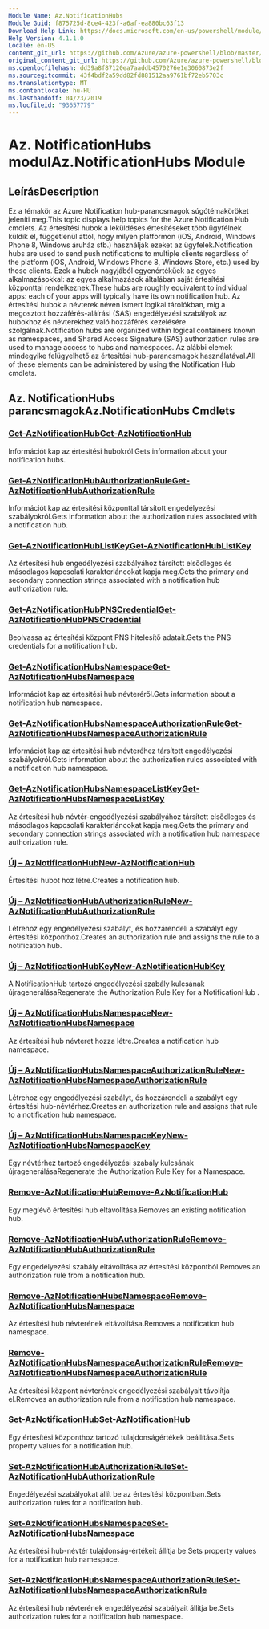 ```yaml
---
Module Name: Az.NotificationHubs
Module Guid: f875725d-8ce4-423f-a6af-ea880bc63f13
Download Help Link: https://docs.microsoft.com/en-us/powershell/module/az.notificationhubs
Help Version: 4.1.1.0
Locale: en-US
content_git_url: https://github.com/Azure/azure-powershell/blob/master/src/NotificationHubs/NotificationHubs/help/Az.NotificationHubs.md
original_content_git_url: https://github.com/Azure/azure-powershell/blob/master/src/NotificationHubs/NotificationHubs/help/Az.NotificationHubs.md
ms.openlocfilehash: dd39a8f87120ea7aaddb4570276e1e3060873e2f
ms.sourcegitcommit: 43f4bdf2a59dd82fd881512aa9761bf72eb5703c
ms.translationtype: MT
ms.contentlocale: hu-HU
ms.lasthandoff: 04/23/2019
ms.locfileid: "93657779"
---
```

# <span data-ttu-id="8537d-101">Az. NotificationHubs modul</span><span class="sxs-lookup"><span data-stu-id="8537d-101">Az.NotificationHubs Module</span></span>
## <span data-ttu-id="8537d-102">Leírás</span><span class="sxs-lookup"><span data-stu-id="8537d-102">Description</span></span>
<span data-ttu-id="8537d-103">Ez a témakör az Azure Notification hub-parancsmagok súgótémaköröket jeleníti meg.</span><span class="sxs-lookup"><span data-stu-id="8537d-103">This topic displays help topics for the Azure Notification Hub cmdlets.</span></span> <span data-ttu-id="8537d-104">Az értesítési hubok a leküldéses értesítéseket több ügyfélnek küldik el, függetlenül attól, hogy milyen platformon (iOS, Android, Windows Phone 8, Windows áruház stb.) használják ezeket az ügyfelek.</span><span class="sxs-lookup"><span data-stu-id="8537d-104">Notification hubs are used to send push notifications to multiple clients regardless of the platform (iOS, Android, Windows Phone 8, Windows Store, etc.) used by those clients.</span></span> <span data-ttu-id="8537d-105">Ezek a hubok nagyjából egyenértékűek az egyes alkalmazásokkal: az egyes alkalmazások általában saját értesítési központtal rendelkeznek.</span><span class="sxs-lookup"><span data-stu-id="8537d-105">These hubs are roughly equivalent to individual apps: each of your apps will typically have its own notification hub.</span></span> <span data-ttu-id="8537d-106">Az értesítési hubok a névterek néven ismert logikai tárolókban, míg a megosztott hozzáférés-aláírási (SAS) engedélyezési szabályok az hubokhoz és névterekhez való hozzáférés kezelésére szolgálnak.</span><span class="sxs-lookup"><span data-stu-id="8537d-106">Notification hubs are organized within logical containers known as namespaces, and Shared Access Signature (SAS) authorization rules are used to manage access to hubs and namespaces.</span></span> <span data-ttu-id="8537d-107">Az alábbi elemek mindegyike felügyelhető az értesítési hub-parancsmagok használatával.</span><span class="sxs-lookup"><span data-stu-id="8537d-107">All of these elements can be administered by using the Notification Hub cmdlets.</span></span>

## <span data-ttu-id="8537d-108">Az. NotificationHubs parancsmagok</span><span class="sxs-lookup"><span data-stu-id="8537d-108">Az.NotificationHubs Cmdlets</span></span>
### [<span data-ttu-id="8537d-109">Get-AzNotificationHub</span><span class="sxs-lookup"><span data-stu-id="8537d-109">Get-AzNotificationHub</span></span>](Get-AzNotificationHub.md)
<span data-ttu-id="8537d-110">Információt kap az értesítési hubokról.</span><span class="sxs-lookup"><span data-stu-id="8537d-110">Gets information about your notification hubs.</span></span>

### [<span data-ttu-id="8537d-111">Get-AzNotificationHubAuthorizationRule</span><span class="sxs-lookup"><span data-stu-id="8537d-111">Get-AzNotificationHubAuthorizationRule</span></span>](Get-AzNotificationHubAuthorizationRule.md)
<span data-ttu-id="8537d-112">Információt kap az értesítési központtal társított engedélyezési szabályokról.</span><span class="sxs-lookup"><span data-stu-id="8537d-112">Gets information about the authorization rules associated with a notification hub.</span></span>

### [<span data-ttu-id="8537d-113">Get-AzNotificationHubListKey</span><span class="sxs-lookup"><span data-stu-id="8537d-113">Get-AzNotificationHubListKey</span></span>](Get-AzNotificationHubListKey.md)
<span data-ttu-id="8537d-114">Az értesítési hub engedélyezési szabályához társított elsődleges és másodlagos kapcsolati karakterláncokat kapja meg.</span><span class="sxs-lookup"><span data-stu-id="8537d-114">Gets the primary and secondary connection strings associated with a notification hub authorization rule.</span></span>

### [<span data-ttu-id="8537d-115">Get-AzNotificationHubPNSCredential</span><span class="sxs-lookup"><span data-stu-id="8537d-115">Get-AzNotificationHubPNSCredential</span></span>](Get-AzNotificationHubPNSCredential.md)
<span data-ttu-id="8537d-116">Beolvassa az értesítési központ PNS hitelesítő adatait.</span><span class="sxs-lookup"><span data-stu-id="8537d-116">Gets the PNS credentials for a notification hub.</span></span>

### [<span data-ttu-id="8537d-117">Get-AzNotificationHubsNamespace</span><span class="sxs-lookup"><span data-stu-id="8537d-117">Get-AzNotificationHubsNamespace</span></span>](Get-AzNotificationHubsNamespace.md)
<span data-ttu-id="8537d-118">Információt kap az értesítési hub névteréről.</span><span class="sxs-lookup"><span data-stu-id="8537d-118">Gets information about a notification hub namespace.</span></span>

### [<span data-ttu-id="8537d-119">Get-AzNotificationHubsNamespaceAuthorizationRule</span><span class="sxs-lookup"><span data-stu-id="8537d-119">Get-AzNotificationHubsNamespaceAuthorizationRule</span></span>](Get-AzNotificationHubsNamespaceAuthorizationRule.md)
<span data-ttu-id="8537d-120">Információt kap az értesítési hub névteréhez társított engedélyezési szabályokról.</span><span class="sxs-lookup"><span data-stu-id="8537d-120">Gets information about the authorization rules associated with a notification hub namespace.</span></span>

### [<span data-ttu-id="8537d-121">Get-AzNotificationHubsNamespaceListKey</span><span class="sxs-lookup"><span data-stu-id="8537d-121">Get-AzNotificationHubsNamespaceListKey</span></span>](Get-AzNotificationHubsNamespaceListKey.md)
<span data-ttu-id="8537d-122">Az értesítési hub névtér-engedélyezési szabályához társított elsődleges és másodlagos kapcsolati karakterláncokat kapja meg.</span><span class="sxs-lookup"><span data-stu-id="8537d-122">Gets the primary and secondary connection strings associated with a notification hub namespace authorization rule.</span></span>

### [<span data-ttu-id="8537d-123">Új – AzNotificationHub</span><span class="sxs-lookup"><span data-stu-id="8537d-123">New-AzNotificationHub</span></span>](New-AzNotificationHub.md)
<span data-ttu-id="8537d-124">Értesítési hubot hoz létre.</span><span class="sxs-lookup"><span data-stu-id="8537d-124">Creates a notification hub.</span></span>

### [<span data-ttu-id="8537d-125">Új – AzNotificationHubAuthorizationRule</span><span class="sxs-lookup"><span data-stu-id="8537d-125">New-AzNotificationHubAuthorizationRule</span></span>](New-AzNotificationHubAuthorizationRule.md)
<span data-ttu-id="8537d-126">Létrehoz egy engedélyezési szabályt, és hozzárendeli a szabályt egy értesítési központhoz.</span><span class="sxs-lookup"><span data-stu-id="8537d-126">Creates an authorization rule and assigns the rule to a notification hub.</span></span>

### [<span data-ttu-id="8537d-127">Új – AzNotificationHubKey</span><span class="sxs-lookup"><span data-stu-id="8537d-127">New-AzNotificationHubKey</span></span>](New-AzNotificationHubKey.md)
<span data-ttu-id="8537d-128">A NotificationHub tartozó engedélyezési szabály kulcsának újragenerálása</span><span class="sxs-lookup"><span data-stu-id="8537d-128">Regenerate the Authorization Rule Key for a NotificationHub .</span></span>

### [<span data-ttu-id="8537d-129">Új – AzNotificationHubsNamespace</span><span class="sxs-lookup"><span data-stu-id="8537d-129">New-AzNotificationHubsNamespace</span></span>](New-AzNotificationHubsNamespace.md)
<span data-ttu-id="8537d-130">Az értesítési hub névteret hozza létre.</span><span class="sxs-lookup"><span data-stu-id="8537d-130">Creates a notification hub namespace.</span></span>

### [<span data-ttu-id="8537d-131">Új – AzNotificationHubsNamespaceAuthorizationRule</span><span class="sxs-lookup"><span data-stu-id="8537d-131">New-AzNotificationHubsNamespaceAuthorizationRule</span></span>](New-AzNotificationHubsNamespaceAuthorizationRule.md)
<span data-ttu-id="8537d-132">Létrehoz egy engedélyezési szabályt, és hozzárendeli a szabályt egy értesítési hub-névtérhez.</span><span class="sxs-lookup"><span data-stu-id="8537d-132">Creates an authorization rule and assigns that rule to a notification hub namespace.</span></span>

### [<span data-ttu-id="8537d-133">Új – AzNotificationHubsNamespaceKey</span><span class="sxs-lookup"><span data-stu-id="8537d-133">New-AzNotificationHubsNamespaceKey</span></span>](New-AzNotificationHubsNamespaceKey.md)
<span data-ttu-id="8537d-134">Egy névtérhez tartozó engedélyezési szabály kulcsának újragenerálása</span><span class="sxs-lookup"><span data-stu-id="8537d-134">Regenerate the Authorization Rule Key for a Namespace.</span></span>

### [<span data-ttu-id="8537d-135">Remove-AzNotificationHub</span><span class="sxs-lookup"><span data-stu-id="8537d-135">Remove-AzNotificationHub</span></span>](Remove-AzNotificationHub.md)
<span data-ttu-id="8537d-136">Egy meglévő értesítési hub eltávolítása.</span><span class="sxs-lookup"><span data-stu-id="8537d-136">Removes an existing notification hub.</span></span>

### [<span data-ttu-id="8537d-137">Remove-AzNotificationHubAuthorizationRule</span><span class="sxs-lookup"><span data-stu-id="8537d-137">Remove-AzNotificationHubAuthorizationRule</span></span>](Remove-AzNotificationHubAuthorizationRule.md)
<span data-ttu-id="8537d-138">Egy engedélyezési szabály eltávolítása az értesítési központból.</span><span class="sxs-lookup"><span data-stu-id="8537d-138">Removes an authorization rule from a notification hub.</span></span>

### [<span data-ttu-id="8537d-139">Remove-AzNotificationHubsNamespace</span><span class="sxs-lookup"><span data-stu-id="8537d-139">Remove-AzNotificationHubsNamespace</span></span>](Remove-AzNotificationHubsNamespace.md)
<span data-ttu-id="8537d-140">Az értesítési hub névterének eltávolítása.</span><span class="sxs-lookup"><span data-stu-id="8537d-140">Removes a notification hub namespace.</span></span>

### [<span data-ttu-id="8537d-141">Remove-AzNotificationHubsNamespaceAuthorizationRule</span><span class="sxs-lookup"><span data-stu-id="8537d-141">Remove-AzNotificationHubsNamespaceAuthorizationRule</span></span>](Remove-AzNotificationHubsNamespaceAuthorizationRule.md)
<span data-ttu-id="8537d-142">Az értesítési központ névterének engedélyezési szabályait távolítja el.</span><span class="sxs-lookup"><span data-stu-id="8537d-142">Removes an authorization rule from a notification hub namespace.</span></span>

### [<span data-ttu-id="8537d-143">Set-AzNotificationHub</span><span class="sxs-lookup"><span data-stu-id="8537d-143">Set-AzNotificationHub</span></span>](Set-AzNotificationHub.md)
<span data-ttu-id="8537d-144">Egy értesítési központhoz tartozó tulajdonságértékek beállítása.</span><span class="sxs-lookup"><span data-stu-id="8537d-144">Sets property values for a notification hub.</span></span>

### [<span data-ttu-id="8537d-145">Set-AzNotificationHubAuthorizationRule</span><span class="sxs-lookup"><span data-stu-id="8537d-145">Set-AzNotificationHubAuthorizationRule</span></span>](Set-AzNotificationHubAuthorizationRule.md)
<span data-ttu-id="8537d-146">Engedélyezési szabályokat állít be az értesítési központban.</span><span class="sxs-lookup"><span data-stu-id="8537d-146">Sets authorization rules for a notification hub.</span></span>

### [<span data-ttu-id="8537d-147">Set-AzNotificationHubsNamespace</span><span class="sxs-lookup"><span data-stu-id="8537d-147">Set-AzNotificationHubsNamespace</span></span>](Set-AzNotificationHubsNamespace.md)
<span data-ttu-id="8537d-148">Az értesítési hub-névtér tulajdonság-értékeit állítja be.</span><span class="sxs-lookup"><span data-stu-id="8537d-148">Sets property values for a notification hub namespace.</span></span>

### [<span data-ttu-id="8537d-149">Set-AzNotificationHubsNamespaceAuthorizationRule</span><span class="sxs-lookup"><span data-stu-id="8537d-149">Set-AzNotificationHubsNamespaceAuthorizationRule</span></span>](Set-AzNotificationHubsNamespaceAuthorizationRule.md)
<span data-ttu-id="8537d-150">Az értesítési hub névterének engedélyezési szabályait állítja be.</span><span class="sxs-lookup"><span data-stu-id="8537d-150">Sets authorization rules for a notification hub namespace.</span></span>

